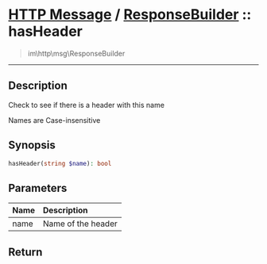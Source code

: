 # [HTTP Message](http.md) / [ResponseBuilder](http-ResponseBuilder.md) :: hasHeader
 > im\http\msg\ResponseBuilder
____

## Description
Check to see if there is a header with this name

Names are Case-insensitive

## Synopsis
```php
hasHeader(string $name): bool
```

## Parameters
| Name | Description |
| :--- | :---------- |
| name | Name of the header |

## Return

